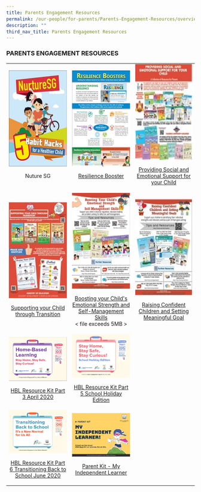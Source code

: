 ```yaml
---
title: Parents Engagement Resources
permalink: /our-people/for-parents/Parents-Engagement-Resources/overview
description: ""
third_nav_title: Parents Engagement Resources
---
```

### PARENTS ENGAGEMENT RESOURCES

<table>
	<tr>
		<td width="183px">
			<img src="/images/Nurture.jpg"
					 style="height:256px;
											width:183px"/> <br>
			<p align="center">
				Nuture SG
			</p>
		</td>
		<td width="183px">
			<img src="/images/resilience.jpg"
					 style="height:256px;
											width:183px"/><br>
			<p align="center">
				<a href="/files/Resilience%20booster.pdf">
					Resilience Booster
				</a>
			</p>
		</td>
		<td>
			<img src="/images/procideing.jpg"
					 style="height:256px;
											width:183px"/> <br>
			<p align="center">
				<a href="/files/Providing.pdf">
					Providing Social and Emotional Support for your Child
				</a>
			</p>
		</td>
	</tr>
	<tr>
		<td>
			<img src="/images/support.jpg"
					 style="height:256px;
											width:183px"/> <br>
			<p align="center">
				<a href="/files/Supporting.pdf">
					Supporting your Child through Transition
				</a>
			</p>
		</td>
		<td>
			<img src="/images/boosting.jpg"
					 style="height:256px;
											width:183px"/> <br>
			<p align="center">
				<a href="https://bendemeerpri.moe.edu.sg/qql/slot/u740/2019%20Letter%20to%20Parents/PE_poster%202.pdf">
					Boosting your Child's Emotional Strength and Self-Management Skills
				</a> <br> < file exceeds 5MB >
			</p>
		</td>
		<td width="183px">
			<img src="/images/raising.jpg"
					 style="height:256px;
											width:183px"/> <br>
			<p align="center">
				<a href="/files/PE_poster%203.pdf">
					Raising Confident Children and Setting Meaningful Goal
				</a>
			</p>
		</td>
	</tr>
	<tr>
		<td>
			<img src="/images/HBL%20Part%203%20Cover%20Page.jpg"/> <br>
			<p align="center">
				<a href="/files/Resource%20Kit%20-%20HBL%20(Part%203).pdf">
					HBL Resource Kit Part 3 April 2020
				</a>
			</p>
		</td>
		<td>
			<img src="/images/HBL%20Part%205%20Cover%20Page.jpg"/> <br>
			<p align="center">
				<a href="/files/Resource%20Kit%20-%20School%20Holiday%20Edition.pdf">
					HBL Resource Kit Part 5 School Holiday Edition
				</a>
			</p>
		</td>
	</tr>
	<tr>
		<td>
			<img src="/images/HBL%20Part%206%20Cover%20Page.jpg"/> <br>
			<p align="center">
				<a href="/files/Resource%20Kit%20-%20Parent%20Kit%20-%20Back%20to%20School%20(Updated-final).pdf">
					HBL Resource Kit Part 6  Transitioning Back to School June 2020
				</a>
			</p>
		</td>
		<td>
			<img src="/images/MyIndpLearner.jpg"/> <br>
			<p align="center">
				<a href="/files/Resource%20Kit%20-%20Parent%20Kit%20-%20My%20Independent%20Learner.pdf">
					Parent Kit - My Independent Learner
				</a>
			</p>
		</td>
		
								 
					 
